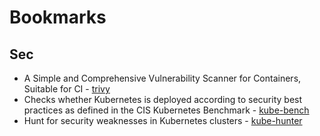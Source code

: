 # Bookmarks

## Sec

* A Simple and Comprehensive Vulnerability Scanner for Containers, Suitable for CI - [trivy](https://github.com/aquasecurity/trivy)
* Checks whether Kubernetes is deployed according to security best practices as defined in the CIS Kubernetes Benchmark - [kube-bench](https://github.com/aquasecurity/kube-bench)
* Hunt for security weaknesses in Kubernetes clusters - [kube-hunter](https://github.com/aquasecurity/kube-hunter)
